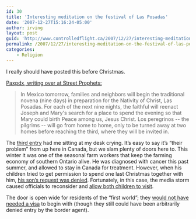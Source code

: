 ```yaml
---
id: 30
title: 'Interesting meditation on the festival of Las Posadas'
date: '2007-12-27T15:16:24-05:00'
author: irving
layout: post
guid: 'http://www.controlledflight.ca/2007/12/27/interesting-meditation-on-the-festival-of-las-posadas/'
permalink: /2007/12/27/interesting-meditation-on-the-festival-of-las-posadas/
categories:
    - Religion
---
```


I really should have posted this before Christmas.

[Paxpdx, writing over at Street Prophets:](http://www.streetprophets.com/tag/Posadas)

> In Mexico tomorrow, families and neighbors will begin the traditional novena (nine days) in preparation for the Nativity of Christ, Las Posadas. For each of the next nine nights, the faithful will reenact Joseph and Mary's search for a place to spend the evening so that Mary could birth Peace among us, Jesus Christ. Los peregrinos -- the pilgrims -- will go from home to home, only to be turned away at two homes before reaching the third, where they will be invited in.

The [third entry](http://www.streetprophets.com/storyonly/2007/12/18/19482/567) had me sitting at my desk crying. It’s easy to say it’s “their problem” from up here in Canada, but we slam plenty of doors here to. This winter it was one of the seasonal farm workers that keep the farming economy of southern Ontario alive. He was diagnosed with cancer this past summer, and allowed to stay in Canada for treatment. However, when his children tried to get permission to spend one last Christmas together with him, [his son’s request was denied](http://www.cbc.ca/canada/toronto/story/2007/12/19/ebanks-immigration.html). Fortunately, in this case, the media storm caused officials to reconsider and [allow both children to visit](http://www.cbc.ca/canada/toronto/story/2007/12/21/philip-ebanks.html).

The door is open wide for residents of the “first world”; they [would not have needed a visa](http://www.cic.gc.ca/english/visit/visas.asp) to begin with (though they still could have been arbitrarily denied entry by the border agent).
